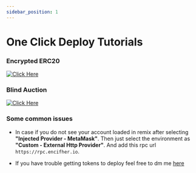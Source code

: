 ```yaml
---
sidebar_position: 1
---
```


# One Click Deploy Tutorials

### Encrypted ERC20


[![Click Here](https://img.shields.io/badge/Compile%20and%20deploy%20on%20remix-6a0dad?style=for-the-badge&logo=bitcoin&logoColor=white)](https://remix.ethereum.org/#url=https://github.com/RizeLabs/encifher-docs/blob/main/contracts/EncryptedERC20.sol&autoCompile=true&lang=en&optimize=false&runs=200&evmVersion=null&version=soljson-v0.8.26+commit.8a97fa7a.js)


### Blind Auction

[![Click Here](https://img.shields.io/badge/Compile%20and%20deploy%20on%20remix-6a0dad?style=for-the-badge&logo=bitcoin&logoColor=white)](https://remix.ethereum.org/#url=https://github.com/RizeLabs/encifher-docs/blob/main/contracts/BlindAuction.sol&autoCompile=true&lang=en&optimize=false&runs=200&evmVersion=null&version=soljson-v0.8.26+commit.8a97fa7a.js)

### Some common issues

- In case if you do not see your account loaded in remix after selecting **"Injected Provider - MetaMask"**. Then just select the environment as **"Custom - External Http Provider"**. And add this rpc url `https://rpc.encifher.io`.

- If you have trouble getting tokens to deploy feel free to dm me [here](https://t.me/@creator5923)

